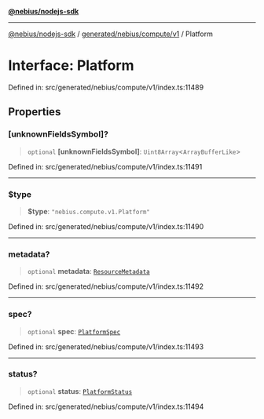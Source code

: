 [**@nebius/nodejs-sdk**](../../../../../README.md)

***

[@nebius/nodejs-sdk](../../../../../README.md) / [generated/nebius/compute/v1](../README.md) / Platform

# Interface: Platform

Defined in: src/generated/nebius/compute/v1/index.ts:11489

## Properties

### \[unknownFieldsSymbol\]?

> `optional` **\[unknownFieldsSymbol\]**: `Uint8Array`\<`ArrayBufferLike`\>

Defined in: src/generated/nebius/compute/v1/index.ts:11491

***

### $type

> **$type**: `"nebius.compute.v1.Platform"`

Defined in: src/generated/nebius/compute/v1/index.ts:11490

***

### metadata?

> `optional` **metadata**: [`ResourceMetadata`](../../../common/v1/interfaces/ResourceMetadata.md)

Defined in: src/generated/nebius/compute/v1/index.ts:11492

***

### spec?

> `optional` **spec**: [`PlatformSpec`](PlatformSpec.md)

Defined in: src/generated/nebius/compute/v1/index.ts:11493

***

### status?

> `optional` **status**: [`PlatformStatus`](PlatformStatus.md)

Defined in: src/generated/nebius/compute/v1/index.ts:11494
